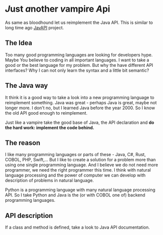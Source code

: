 # *J*ust *a*nother *v*ampire *A*pi #

  As same as bloodhound let us reimplement the Java API.
  This is similar to long time ago [JavAPI](https://github.com/RealBastie/JavApi) project.
  
  ## The Idea ##
  Too many good programming languages are looking for developers hype. Maybe You 
  believe to coding in all important languages. I want to take a good or the best
  language for my problem. But why the have different API interfaces? Why I can
  not only learn the syntax and a little bit semantic?
  
  ## The Java way ##
  It think it is a good way to take a look into a new programming language to reimplement
  something. Java was great - perhaps Java is great, maybe not longer more. I don't no,
  but I learned Java before the year 2000. So I know the old API good enough to reimplement.
  
  Just like a vampire take the good base of Java, the API declaration and **do the hard
  work: implement the code behind.** 
  
  ## The reason ##
  I like many programming languages or parts of these - Java, C#, Rust, COBOL, PHP, Swift,...
  But I like to create a solution for a problem more than using one single programming language.
  And I believe we do not need more programmer, we need the right programmer this time.
  I think with natural language processing and the power of computer we can develop with
  description of problems in natural language.
  
  Python is a programming language with many natural language processing API. So I take 
  Python and Java is the (or with COBOL one of) backend programming languages.
  
  ## API description ##
  If a class and method is defined, take a look to Java API documentation.
     
